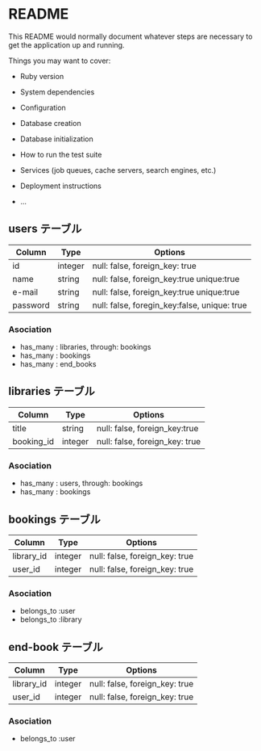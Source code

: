 # README

This README would normally document whatever steps are necessary to get the
application up and running.

Things you may want to cover:

* Ruby version

* System dependencies

* Configuration

* Database creation

* Database initialization

* How to run the test suite

* Services (job queues, cache servers, search engines, etc.)

* Deployment instructions

* ...

## users テーブル
|Column|Type|Options|
|------|----|-------|
|id|integer|null: false, foreign_key: true|
|name|string|null: false, foreign_key:true unique:true|
|e-mail|string|null: false, foreign_key:true unique:true|
|password|string|null: false, foregin_key:false, unique: true|

### Asociation
- has_many : libraries, through: bookings
- has_many : bookings
- has_many : end_books

## libraries テーブル
|Column|Type|Options|
|------|----|-------|
|title|string|null: false, foreign_key:true|
|booking_id|integer|null: false, foreign_key: true|

### Asociation
- has_many : users, through: bookings
- has_many : bookings

## bookings テーブル
|Column|Type|Options|
|------|----|-------|
|library_id|integer|null: false, foreign_key: true|
|user_id|integer|null: false, foreign_key: true|

### Asociation
- belongs_to :user 
- belongs_to :library


## end-book テーブル
|Column|Type|Options|
|------|----|-------|
|library_id|integer|null: false, foreign_key: true|
|user_id|integer|null: false, foreign_key: true|

### Asociation
- belongs_to :user
















